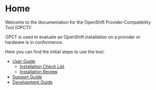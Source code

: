 # Home

Welcome to the documentation for the OpenShift Provider Compatibility Tool (OPCT)!

OPCT is used to evaluate an OpenShift installation on a provider or hardware is in conformance.

Here you can find the initial steps to use the tool:

- [User Guide](./user.md)
    - [Installation Check List](./user-installation-checklist.md)
    - [Installation Review](./user-installation-review.md)
- [Support Guide](./support-guide.md)
- [Development Guide](./dev.md)